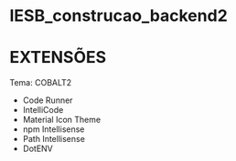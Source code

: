 # IESB_construcao_backend2


# EXTENSÕES

Tema: COBALT2

- Code Runner
- IntelliCode
- Material Icon Theme
- npm Intellisense
- Path Intellisense
- DotENV

